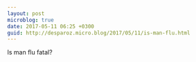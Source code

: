 ```yaml
---
layout: post
microblog: true
date: 2017-05-11 06:25 +0300
guid: http://desparoz.micro.blog/2017/05/11/is-man-flu.html
---
```

Is man flu fatal?
